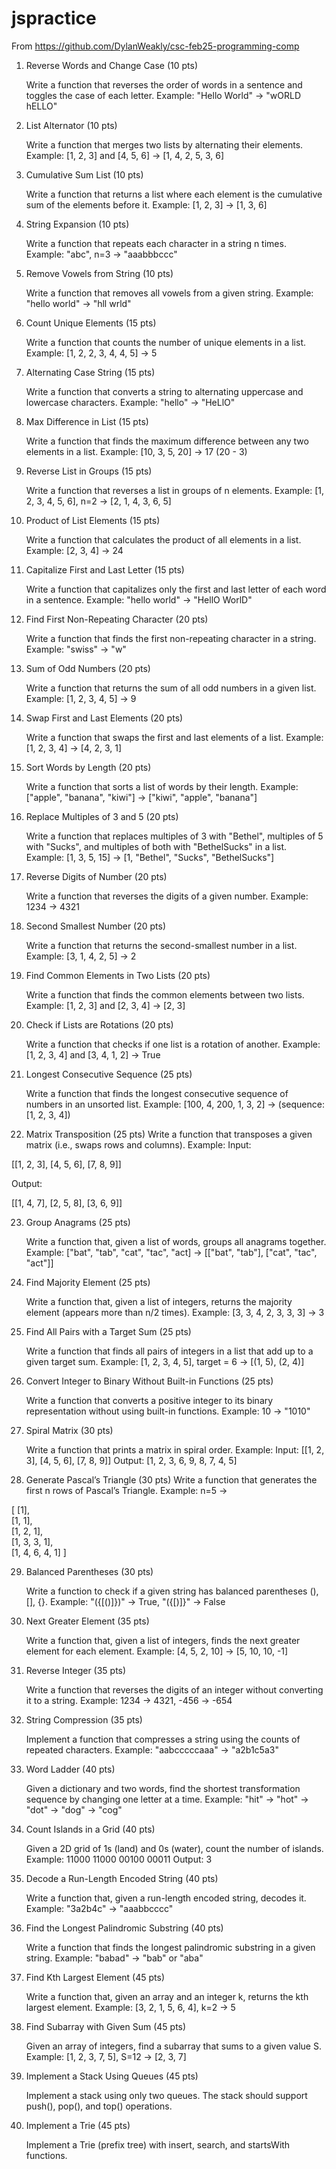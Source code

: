 # jspractice
From https://github.com/DylanWeakly/csc-feb25-programming-comp

1. Reverse Words and Change Case (10 pts)

    Write a function that reverses the order of words in a sentence and toggles the case of each letter.
    Example: "Hello World" → "wORLD hELLO"

2. List Alternator (10 pts)

    Write a function that merges two lists by alternating their elements.
    Example: [1, 2, 3] and [4, 5, 6] → [1, 4, 2, 5, 3, 6]

3. Cumulative Sum List (10 pts)

    Write a function that returns a list where each element is the cumulative sum of the elements before it.
    Example: [1, 2, 3] → [1, 3, 6]

4. String Expansion (10 pts)

    Write a function that repeats each character in a string n times.
    Example: "abc", n=3 → "aaabbbccc"

5. Remove Vowels from String (10 pts)

    Write a function that removes all vowels from a given string.
    Example: "hello world" → "hll wrld"

6. Count Unique Elements (15 pts)

    Write a function that counts the number of unique elements in a list.
    Example: [1, 2, 2, 3, 4, 4, 5] → 5

7. Alternating Case String (15 pts)

    Write a function that converts a string to alternating uppercase and lowercase characters.
    Example: "hello" → "HeLlO"

8. Max Difference in List (15 pts)

    Write a function that finds the maximum difference between any two elements in a list.
    Example: [10, 3, 5, 20] → 17 (20 - 3)

9. Reverse List in Groups (15 pts)

    Write a function that reverses a list in groups of n elements.
    Example: [1, 2, 3, 4, 5, 6], n=2 → [2, 1, 4, 3, 6, 5]

10. Product of List Elements (15 pts)

    Write a function that calculates the product of all elements in a list.
    Example: [2, 3, 4] → 24

11. Capitalize First and Last Letter (15 pts)

    Write a function that capitalizes only the first and last letter of each word in a sentence.
    Example: "hello world" → "HellO WorlD"

12. Find First Non-Repeating Character (20 pts)

    Write a function that finds the first non-repeating character in a string.
    Example: "swiss" → "w"

13. Sum of Odd Numbers (20 pts)

    Write a function that returns the sum of all odd numbers in a given list.
    Example: [1, 2, 3, 4, 5] → 9

14. Swap First and Last Elements (20 pts)

    Write a function that swaps the first and last elements of a list.
    Example: [1, 2, 3, 4] → [4, 2, 3, 1]

15. Sort Words by Length (20 pts)

    Write a function that sorts a list of words by their length.
    Example: ["apple", "banana", "kiwi"] → ["kiwi", "apple", "banana"]

16. Replace Multiples of 3 and 5 (20 pts)

    Write a function that replaces multiples of 3 with "Bethel", multiples of 5 with "Sucks", and multiples of both with "BethelSucks" in a list.
    Example: [1, 3, 5, 15] → [1, "Bethel", "Sucks", "BethelSucks"]

17. Reverse Digits of Number (20 pts)

    Write a function that reverses the digits of a given number.
    Example: 1234 → 4321

18. Second Smallest Number (20 pts)

    Write a function that returns the second-smallest number in a list.
    Example: [3, 1, 4, 2, 5] → 2

19. Find Common Elements in Two Lists (20 pts)

    Write a function that finds the common elements between two lists.
    Example: [1, 2, 3] and [2, 3, 4] → [2, 3]

20. Check if Lists are Rotations (20 pts)

    Write a function that checks if one list is a rotation of another.
    Example: [1, 2, 3, 4] and [3, 4, 1, 2] → True

21. Longest Consecutive Sequence (25 pts)

    Write a function that finds the longest consecutive sequence of numbers in an unsorted list.
    Example: [100, 4, 200, 1, 3, 2] → (sequence: [1, 2, 3, 4])

22. Matrix Transposition (25 pts)
Write a function that transposes a given matrix (i.e., swaps rows and columns).
Example:
Input:

   [[1, 2, 3],
   [4, 5, 6],
   [7, 8, 9]]

Output:

   [[1, 4, 7],
   [2, 5, 8],
   [3, 6, 9]]

23. Group Anagrams (25 pts)

    Write a function that, given a list of words, groups all anagrams together.
    Example: ["bat", "tab", "cat", "tac", "act] → [["bat", "tab"], ["cat", "tac", "act"]]

24. Find Majority Element (25 pts)

    Write a function that, given a list of integers, returns the majority element (appears more than n/2 times).
    Example: [3, 3, 4, 2, 3, 3, 3] → 3

25. Find All Pairs with a Target Sum (25 pts)

    Write a function that finds all pairs of integers in a list that add up to a given target sum.
    Example: [1, 2, 3, 4, 5], target = 6 → [(1, 5), (2, 4)]

26. Convert Integer to Binary Without Built-in Functions (25 pts)

    Write a function that converts a positive integer to its binary representation without using built-in functions.
    Example: 10 → "1010"

27. Spiral Matrix (30 pts)

    Write a function that prints a matrix in spiral order.
    Example: Input: [[1, 2, 3], [4, 5, 6], [7, 8, 9]] Output: [1, 2, 3, 6, 9, 8, 7, 4, 5]

28. Generate Pascal’s Triangle (30 pts)
Write a function that generates the first n rows of Pascal’s Triangle.
Example: n=5 →

  [
   [1],  
   [1, 1],  
   [1, 2, 1],  
   [1, 3, 3, 1],  
   [1, 4, 6, 4, 1]
  ]

29. Balanced Parentheses (30 pts)

    Write a function to check if a given string has balanced parentheses (), [], {}.
    Example: "({[()]})" → True, "({[)]}" → False

30. Next Greater Element (35 pts)

    Write a function that, given a list of integers, finds the next greater element for each element.
    Example: [4, 5, 2, 10] → [5, 10, 10, -1]

31. Reverse Integer (35 pts)

    Write a function that reverses the digits of an integer without converting it to a string.
    Example: 1234 → 4321, -456 → -654

32. String Compression (35 pts)

    Implement a function that compresses a string using the counts of repeated characters.
    Example: "aabcccccaaa" → "a2b1c5a3"

33. Word Ladder (40 pts)

    Given a dictionary and two words, find the shortest transformation sequence by changing one letter at a time.
    Example: "hit" → "hot" → "dot" → "dog" → "cog"

34. Count Islands in a Grid (40 pts)

    Given a 2D grid of 1s (land) and 0s (water), count the number of islands.
    Example:
    11000
    11000
    00100
    00011
        Output: 3

35. Decode a Run-Length Encoded String (40 pts)

    Write a function that, given a run-length encoded string, decodes it.
    Example: "3a2b4c" → "aaabbcccc"

36. Find the Longest Palindromic Substring (40 pts)

    Write a function that finds the longest palindromic substring in a given string.
    Example: "babad" → "bab" or "aba"

37. Find Kth Largest Element (45 pts)

    Write a function that, given an array and an integer k, returns the kth largest element.
    Example: [3, 2, 1, 5, 6, 4], k=2 → 5

38. Find Subarray with Given Sum (45 pts)

    Given an array of integers, find a subarray that sums to a given value S.
    Example: [1, 2, 3, 7, 5], S=12 → [2, 3, 7]

39. Implement a Stack Using Queues (45 pts)

    Implement a stack using only two queues. The stack should support push(), pop(), and top() operations.

40. Implement a Trie (45 pts)

    Implement a Trie (prefix tree) with insert, search, and startsWith functions.
